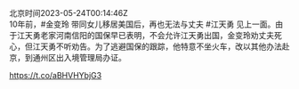 北京时间2023-05-24T00:14:46Z<br>10年前，#金变玲 带同女儿移居美国后，再也无法与丈夫 #江天勇 见上一面。由于江天勇老家河南信阳的国保早已表明，不会允许江天勇出国，金变玲劝丈夫死心，但江天勇不听劝告。为了逃避国保的跟踪，他特意不坐火车，改以其他办法赴京，到通州区出入境管理局办证。

https://t.co/aBHVHYbjG3<br><br><br>